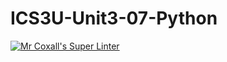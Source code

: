 # ICS3U-Unit3-07-Python

[![Mr Coxall's Super Linter](https://github.com/joannesanthosh/ICS3U-Unit3-07-Python/workflows/Mr%20Coxall's%20Super%20Linter/badge.svg)](https://github.com/joannesanthosh/ICS3U-Unit3-07-Python/actions/)
